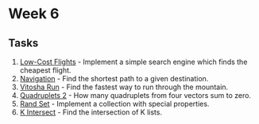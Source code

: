 # Week 6

## Tasks

1. [Low-Cost Flights](1-Low-Cost-Flights/README.md) - Implement a simple
search engine which finds the cheapest flight.
1. [Navigation](2-Navigation/README.md) - Find the shortest path to a
given destination.
1. [Vitosha Run](3-Vitosha-Run/README.md) - Find the fastest way to run
through the mountain.
1. [Quadruplets 2](4-Quadruplets-2/README.md) - How many quadruplets from four
vectors sum to zero.
1. [Rand Set](5-Rand-Set/README.md) - Implement a collection with special properties.
1. [K Intersect](6-K-Intersect/README.md) - Find the intersection of K lists.
